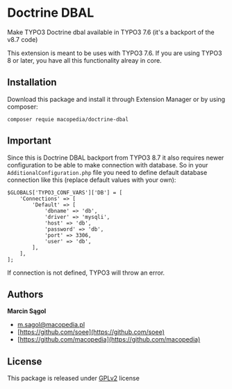 # Doctrine DBAL

Make TYPO3 Doctrine dbal available in TYPO3 7.6 (it's a backport of the v8.7 code)

This extension is meant to be uses with TYPO3 7.6. If you are using TYPO3 8 or later,
you have all this functionality alreay in core.

## Installation

Download this package and install it through Extension Manager or by using composer:

`composer requie macopedia/doctrine-dbal`

## Important

Since this is Doctrine DBAL backport from TYPO3 8.7 it also requires 
newer configuration to be able to make connection with database. So
in your `AdditionalConfiguration.php` file you need to define
default database connection like this (replace default values with
your own):

```
$GLOBALS['TYPO3_CONF_VARS']['DB'] = [
    'Connections' => [
        'Default' => [
            'dbname' => 'db',
            'driver' => 'mysqli',
            'host' => 'db',
            'password' => 'db',
            'port' => 3306,
            'user' => 'db',
        ],
    ],
];

```

If connection is not defined, TYPO3 will throw an error.


## Authors
**Marcin Sągol**

- m.sagol@macopedia.pl
- [https://github.com/soee](https://github.com/soee)
- [https://github.com/macopedia](https://github.com/macopedia)

## License

This package is released under [GPLv2](LICENSE) license 